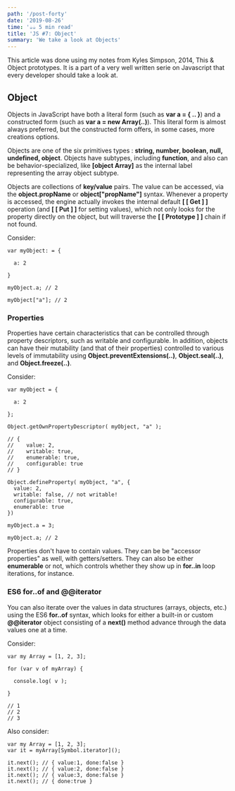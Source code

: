 ```yaml
---
path: '/post-forty'
date: '2019-08-26'
time: '☕️☕️ 5 min read'
title: 'JS #7: Object'
summary: 'We take a look at Objects'
---
```


This article was done using my notes from Kyles Simpson, 2014, This & Object prototypes. It is a part of a very well written serie on Javascript that every developer should take a look at.

## Object

Objects in JavaScript have both a literal form (such as **var a = { .. }**) and a constructed form (such as **var a = new Array(..)**). This literal form is almost always preferred, but the constructed form offers, in some cases, more creations options.

Objects are one of the six primitives types : **string, number, boolean, null, undefined, object**. Objects have subtypes, including **function**, and also can be behavior-specialized, like **[object Array]** as the internal label representing the array object subtype.

Objects are collections of **key/value** pairs. The value can be accessed, via the **object.propName** or **object["propName"]** syntax. Whenever a property is accessed, the engine actually invokes the internal default **[ [ Get ] ]** operation (and **[ [ Put ] ]** for setting values), which not only looks for the property directly on the object, but will traverse the **[ [ Prototype ] ]** chain if not found.

Consider:

```
var myObject: = {

  a: 2

}

myObject.a; // 2

myObject["a"]; // 2

```

### Properties

Properties have certain characteristics that can be controlled through property descriptors, such as writable and configurable. In addition, objects can have their mutability (and that of their properties) controlled to various levels of immutability using **Object.preventExtensions(..)**, **Object.seal(..)**, and **Object.freeze(..)**.

Consider:

```
var myObject = {

  a: 2

};

Object.getOwnPropertyDescriptor( myObject, "a" );

// {
//    value: 2,
//    writable: true,
//    enumerable: true,
//    configurable: true
// }

Object.defineProperty( myObject, "a", {
  value: 2,
  writable: false, // not writable!
  configurable: true,
  enumerable: true
})

myObject.a = 3;

myObject.a; // 2
```

Properties don't have to contain values. They can be be "accessor properties" as well, with getters/setters. They can also be either **enumerable** or not, which controls whether they show up in **for..in** loop iterations, for instance.

### ES6 for..of and @@iterator

You can also iterate over the values in data structures (arrays, objects, etc.) using the ES6 **for..of** syntax, which looks for either a built-in or custom **@@iterator** object consisting of a **next()** method advance through the data values one at a time.

Consider:

```
var my Array = [1, 2, 3];

for (var v of myArray) {

  console.log( v );

}

// 1
// 2
// 3
```

Also consider:

```
var my Array = [1, 2, 3];
var it = myArray[Symbol.iterator]();

it.next(); // { value:1, done:false }
it.next(); // { value:2, done:false }
it.next(); // { value:3, done:false }
it.next(); // { done:true }
```
